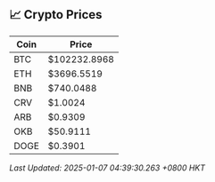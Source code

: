 ## 📈 Crypto Prices

| Coin | Price |
| ---- | ----- |
| BTC | $102232.8968 |
| ETH | $3696.5519 |
| BNB | $740.0488 |
| CRV | $1.0024 |
| ARB | $0.9309 |
| OKB | $50.9111 |
| DOGE | $0.3901 |

_Last Updated: 2025-01-07 04:39:30.263 +0800 HKT_